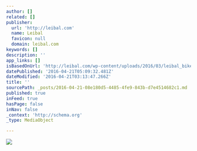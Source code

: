 ```yaml
---
author: []
related: []
publisher:
  url: 'http://leibal.com'
  name: Leibal
  favicon: null
  domain: leibal.com
keywords: []
description: ''
app_links: []
isBasedOnUrl: 'http://leibal.com/wp-content/uploads/2016/03/leibal_bike_forster_2.jpg'
datePublished: '2016-04-21T05:09:32.481Z'
dateModified: '2016-04-21T03:13:47.266Z'
title: ''
sourcePath: _posts/2016-04-21-08e180d5-4485-4fe9-843b-d7e4514682c1.md
published: true
inFeed: true
hasPage: false
inNav: false
_context: 'http://schema.org'
_type: MediaObject

---
```

<article style=""><img src="http://leibal.com/wp-content/uploads/2016/03/leibal_bike_forster_2.jpg" /></article>